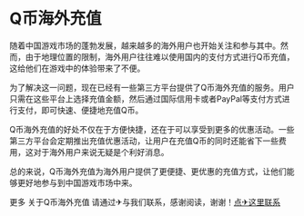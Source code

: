 # Q币海外充值

随着中国游戏市场的蓬勃发展，越来越多的海外用户也开始关注和参与其中。然而，由于地理位置的限制，海外用户往往难以使用国内的支付方式进行Q币充值，这给他们在游戏中的体验带来了不便。

为了解决这一问题，现在已经有一些第三方平台提供了Q币海外充值的服务。用户只需在这些平台上选择充值金额，然后通过国际信用卡或者PayPal等支付方式进行支付，即可快速、便捷地充值Q币。

Q币海外充值的好处不仅在于方便快捷，还在于可以享受到更多的优惠活动。一些第三方平台会定期推出充值优惠活动，让用户在充值Q币的同时还能省下一些费用，这对于海外用户来说无疑是个利好消息。

总的来说，Q币海外充值为海外用户提供了更便捷、更优惠的充值方式，让他们能够更好地参与到中国游戏市场中来。

更多 关于Q币海外充值 请通过✈与我们联系，感谢阅读，谢谢！[点✈这里联系](https://cc.k02.cc)